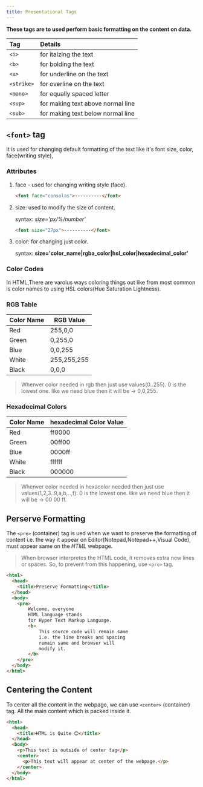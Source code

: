 ```yaml
---
title: Presentational Tags
---
```


**These tags are to used perform basic formatting on the content on data.**

| Tag        | Details                           |
| :--------- | :-------------------------------- |
| `<i>`      | for italzing the text             |
| `<b>`      | for bolding the text              |
| `<u>`      | for underline on the text         |
| `<strike>` | for overline on the text          |
| `<mono>`   | for equally spaced letter         |
| `<sup>`    | for making text above normal line |
| `<sub>`    | for making text below normal line |

## `<font>` tag

It is used for changing default formatting of the text like it's font size, color, face(writing style),

### Attributes

1. face - used for changing writing style (face).
   ```html
   <font face="consolas">----------</font>
   ```
2. size: used to modify the size of content.

   syntax: _size='px/%/number'_

   ```html
   <font size="27px">----------</font>
   ```

3. color: for changing just color.

   syntax: **size='color_name|rgba_color|hsl_color|hexadecimal_color'**

### Color Codes

In HTML,There are varoius ways coloring things out like from most common is color names to using HSL colors(Hue Saturation Lightness).

### RGB Table

| Color Name | RGB Value   |
| ---------- | ----------- |
| Red        | 255,0,0     |
| Green      | 0,255,0     |
| Blue       | 0,0,255     |
| White      | 255,255,255 |
| Black      | 0,0,0       |

> Whenver color needed in rgb then just use values(0..255). 0 is the lowest one. like we need blue then it will be -> 0,0,255.

### Hexadecimal Colors

| Color Name | hexadecimal Color Value |
| ---------- | ----------------------- |
| Red        | ff0000                  |
| Green      | 00ff00                  |
| Blue       | 0000ff                  |
| White      | ffffff                  |
| Black      | 000000                  |

> Whenver color needed in hexacolor needed then just use values(1,2,3..9,a,b,..,f). 0 is the lowest one. like we need blue then it will be -> 00 00 ff.

## Perserve Formatting

The `<pre>` (container) tag is ued when we want to preserve the formatting of content i.e. the way it appear on Editor(Notepad,Notepad++,Visual Code), must appear same on the _HTML_ webpage.

> When browser interpretes the HTML code, it removes extra new lines or spaces. So, to prevent from this happening, use `<pre>` tag.

```html
<html>
  <head>
    <title>Preserve Formatting</title>
  </head>
  <body>
    <pre>
        Welcome, everyone
        HTML language stands 
        for Hyper Text Markup Language.
        <b>
            This source code will remain same 
            i.e. the line breaks and spacing 
            remain same and browser will 
            modify it.
        </b>
    </pre>
  </body>
</html>
```

## Centering the Content

To center all the content in the webpage, we can use `<center>` (container) tag. All the main content which is packed inside it.

```html
<html>
  <head>
    <title>HTML is Quite 😊</title>
  </head>
  <body>
    <p>This text is outside of center tag</p>
    <center>
      <p>This text will appear at center of the webpage.</p>
    </center>
  </body>
</html>
```
